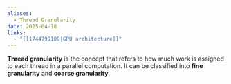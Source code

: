 ```yaml
---
aliases:
  - Thread Granularity
date: 2025-04-18
links:
  - "[[1744799109|GPU architecture]]"
---
```

**Thread granularity** is the concept that refers to how much work is assigned to each thread in a parallel computation. It can be classified into **fine granularity** and **coarse granularity**.